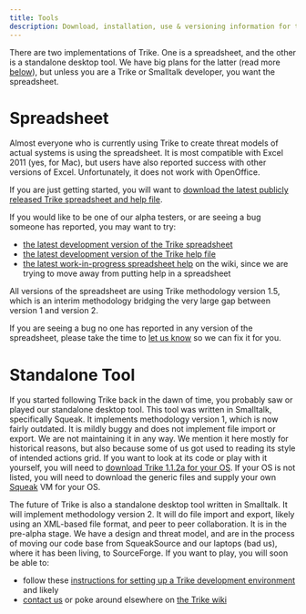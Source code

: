 ```yaml
---
title: Tools
description: Download, installation, use & versioning information for the Trike tool.
---
```


There are two implementations of Trike.  One is a spreadsheet, and the other is a standalone desktop tool.  We have big plans for the latter (read more [below](#standalone)), but unless you are a Trike or Smalltalk developer, you want the spreadsheet.

# <a name="spreadsheet">Spreadsheet</a>

Almost everyone who is currently using Trike to create threat models of actual systems is using the spreadsheet.  It is most compatible with Excel 2011 (yes, for Mac), but users have also reported success with other versions of Excel.  Unfortunately, it does not work with OpenOffice.
	
If you are just getting started, you will want to [download the latest publicly released Trike spreadsheet and help file](http://sourceforge.net/projects/trike/files/latest/download?source=files).
	
If you would like to be one of our alpha testers, or are seeing a bug someone has reported, you may want to try:
* [the latest development version of the Trike spreadsheet](https://sourceforge.net/apps/trac/trike/browser/spreadsheet/trunk/src/Trike.xlsx)
* [the latest development version of the Trike help file](https://sourceforge.net/apps/trac/trike/browser/spreadsheet/trunk/docs/help/TrikeHelp.xlsx)
* [the latest work-in-progress spreadsheet help](https://sourceforge.net/apps/trac/trike/wiki/Spreadsheet%20Help) on the wiki, since we are trying to move away from putting help in a spreadsheet

All versions of the spreadsheet are using Trike methodology version 1.5, which is an interim methodology bridging the very large gap between version 1 and version 2.
	
If you are seeing a bug no one has reported in any version of the spreadsheet, please take the time to [let us know](contact.shtml) so we can fix it for you.

# <a name="standalone">Standalone Tool</a>

If you started following Trike back in the dawn of time, you probably saw or played our standalone desktop tool.  This tool was written in Smalltalk, specifically Squeak.  It implements methodology version 1, which is now fairly outdated.  It is mildly buggy and does not implement file import or export.  We are not maintaining it in any way.  We mention it here mostly for historical reasons, but also because some of us got used to reading its style of intended actions grid.  If you want to look at its code or play with it yourself, you will need to [download Trike 1.1.2a for your OS](https://sourceforge.net/projects/trike/files/trike/1.1.2a/).  If your OS is not listed, you will need to download the generic files and supply your own [Squeak](http://www.squeak.org/) VM for your OS. 

The future of Trike is also a standalone desktop tool written in Smalltalk.  It will implement methodology version 2.  It will do file import and export, likely using an XML-based file format, and peer to peer collaboration.  It is in the pre-alpha stage.  We have a design and threat model, and are in the process of moving our code base from SqueakSource and our laptops (bad us), where it has been living, to SourceForge.  If you want to play, you will soon be able to:
* follow these [instructions for setting up a Trike development environment](http://trike.wiki.sourceforge.net/Development+Environment) and likely
* [contact us](/contact.shtml) or poke around elsewhere on [the Trike wiki](http://trike.wiki.sourceforge.net/)
